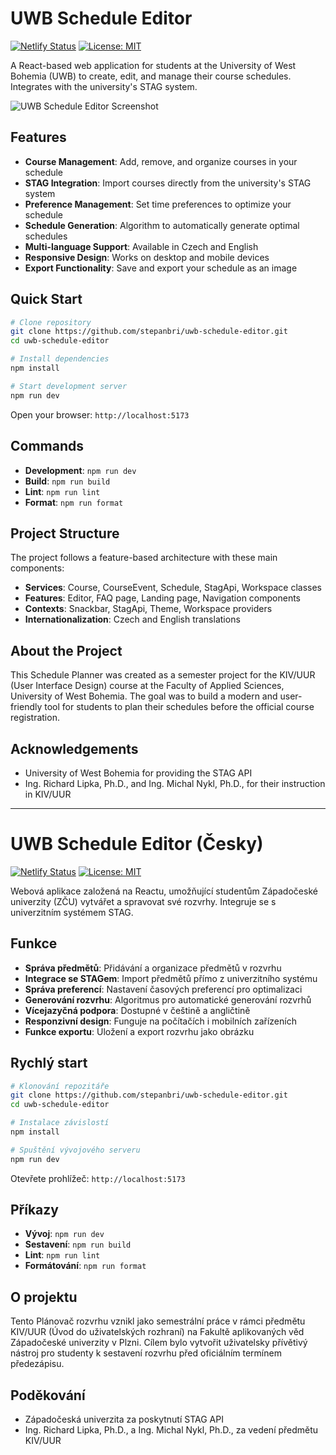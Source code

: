 # UWB Schedule Editor

[![Netlify Status](https://api.netlify.com/api/v1/badges/f875eae7-dfdb-41e9-a915-1e4895ab7d07/deploy-status)](https://app.netlify.com/projects/curious-zabaione-0a80f5/deploys)
[![License: MIT](https://img.shields.io/badge/License-MIT-yellow.svg)](https://opensource.org/licenses/MIT)

A React-based web application for students at the University of West Bohemia (UWB) to create, edit, and manage their course schedules. Integrates with the university's STAG system.

![UWB Schedule Editor Screenshot](https://via.placeholder.com/800x450?text=UWB+Schedule+Editor+Screenshot)

## Features

- **Course Management**: Add, remove, and organize courses in your schedule
- **STAG Integration**: Import courses directly from the university's STAG system
- **Preference Management**: Set time preferences to optimize your schedule
- **Schedule Generation**: Algorithm to automatically generate optimal schedules
- **Multi-language Support**: Available in Czech and English
- **Responsive Design**: Works on desktop and mobile devices
- **Export Functionality**: Save and export your schedule as an image

## Quick Start

```bash
# Clone repository
git clone https://github.com/stepanbri/uwb-schedule-editor.git
cd uwb-schedule-editor

# Install dependencies
npm install

# Start development server
npm run dev
```

Open your browser: `http://localhost:5173`

## Commands

- **Development**: `npm run dev`
- **Build**: `npm run build`
- **Lint**: `npm run lint`
- **Format**: `npm run format`

## Project Structure

The project follows a feature-based architecture with these main components:

- **Services**: Course, CourseEvent, Schedule, StagApi, Workspace classes
- **Features**: Editor, FAQ page, Landing page, Navigation components
- **Contexts**: Snackbar, StagApi, Theme, Workspace providers
- **Internationalization**: Czech and English translations

## About the Project

This Schedule Planner was created as a semester project for the KIV/UUR (User Interface Design) course at the Faculty of Applied Sciences, University of West Bohemia. The goal was to build a modern and user-friendly tool for students to plan their schedules before the official course registration.

## Acknowledgements

- University of West Bohemia for providing the STAG API
- Ing. Richard Lipka, Ph.D., and Ing. Michal Nykl, Ph.D., for their instruction in KIV/UUR

---

# UWB Schedule Editor (Česky)

[![Netlify Status](https://api.netlify.com/api/v1/badges/f875eae7-dfdb-41e9-a915-1e4895ab7d07/deploy-status)](https://app.netlify.com/projects/curious-zabaione-0a80f5/deploys)
[![License: MIT](https://img.shields.io/badge/License-MIT-yellow.svg)](https://opensource.org/licenses/MIT)

Webová aplikace založená na Reactu, umožňující studentům Západočeské univerzity (ZČU) vytvářet a spravovat své rozvrhy. Integruje se s univerzitním systémem STAG.

## Funkce

- **Správa předmětů**: Přidávání a organizace předmětů v rozvrhu
- **Integrace se STAGem**: Import předmětů přímo z univerzitního systému
- **Správa preferencí**: Nastavení časových preferencí pro optimalizaci
- **Generování rozvrhu**: Algoritmus pro automatické generování rozvrhů
- **Vícejazyčná podpora**: Dostupné v češtině a angličtině
- **Responzivní design**: Funguje na počítačích i mobilních zařízeních
- **Funkce exportu**: Uložení a export rozvrhu jako obrázku

## Rychlý start

```bash
# Klonování repozitáře
git clone https://github.com/stepanbri/uwb-schedule-editor.git
cd uwb-schedule-editor

# Instalace závislostí
npm install

# Spuštění vývojového serveru
npm run dev
```

Otevřete prohlížeč: `http://localhost:5173`

## Příkazy

- **Vývoj**: `npm run dev`
- **Sestavení**: `npm run build`
- **Lint**: `npm run lint`
- **Formátování**: `npm run format`

## O projektu

Tento Plánovač rozvrhu vznikl jako semestrální práce v rámci předmětu KIV/UUR (Úvod do uživatelských rozhraní) na Fakultě aplikovaných věd Západočeské univerzity v Plzni. Cílem bylo vytvořit uživatelsky přívětivý nástroj pro studenty k sestavení rozvrhu před oficiálním termínem předezápisu.

## Poděkování

- Západočeská univerzita za poskytnutí STAG API
- Ing. Richard Lipka, Ph.D., a Ing. Michal Nykl, Ph.D., za vedení předmětu KIV/UUR

